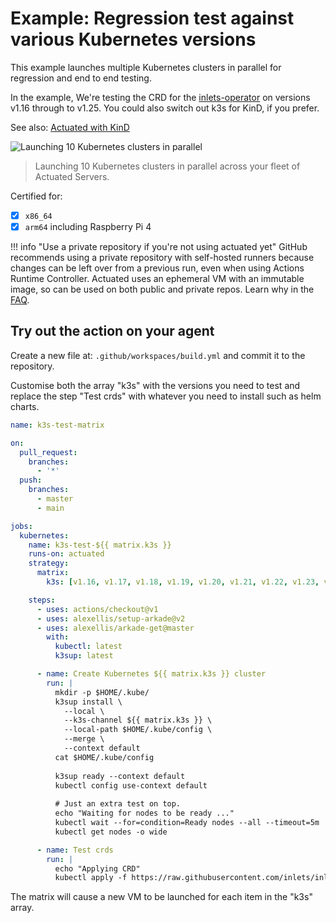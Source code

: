 # Example: Regression test against various Kubernetes versions

This example launches multiple Kubernetes clusters in parallel for regression and end to end testing.

In the example, We're testing the CRD for the [inlets-operator](https://github.com/inlets/inlets-operator) on versions v1.16 through to v1.25. You could also switch out k3s for KinD, if you prefer.

See also: [Actuated with KinD](/examples/kind)

![Launching 10 Kubernetes clusters in parallel](/images/k3s-matrix.png)
> Launching 10 Kubernetes clusters in parallel across your fleet of Actuated Servers.

Certified for:

- [x] `x86_64`
- [x] `arm64` including Raspberry Pi 4

!!! info "Use a private repository if you're not using actuated yet"
    GitHub recommends using a private repository with self-hosted runners because changes can be left over from a previous run, even when using Actions Runtime Controller. Actuated uses an ephemeral VM with an immutable image, so can be used on both public and private repos. Learn why in the [FAQ](/faq).

## Try out the action on your agent

Create a new file at: `.github/workspaces/build.yml` and commit it to the repository.

Customise both the array "k3s" with the versions you need to test and replace the step "Test crds" with whatever you need to install such as helm charts.

```yaml
name: k3s-test-matrix

on:
  pull_request:
    branches:
      - '*'
  push:
    branches:
      - master
      - main

jobs:
  kubernetes:
    name: k3s-test-${{ matrix.k3s }}
    runs-on: actuated
    strategy:
      matrix:
        k3s: [v1.16, v1.17, v1.18, v1.19, v1.20, v1.21, v1.22, v1.23, v1.24, v1.25]

    steps:
      - uses: actions/checkout@v1
      - uses: alexellis/setup-arkade@v2
      - uses: alexellis/arkade-get@master
        with:
          kubectl: latest
          k3sup: latest

      - name: Create Kubernetes ${{ matrix.k3s }} cluster
        run: |
          mkdir -p $HOME/.kube/
          k3sup install \
            --local \
            --k3s-channel ${{ matrix.k3s }} \
            --local-path $HOME/.kube/config \
            --merge \
            --context default
          cat $HOME/.kube/config
          
          k3sup ready --context default
          kubectl config use-context default
          
          # Just an extra test on top.
          echo "Waiting for nodes to be ready ..."
          kubectl wait --for=condition=Ready nodes --all --timeout=5m
          kubectl get nodes -o wide

      - name: Test crds
        run: |
          echo "Applying CRD"
          kubectl apply -f https://raw.githubusercontent.com/inlets/inlets-operator/master/artifacts/crds/inlets.inlets.dev_tunnels.yaml
```

The matrix will cause a new VM to be launched for each item in the "k3s" array.


